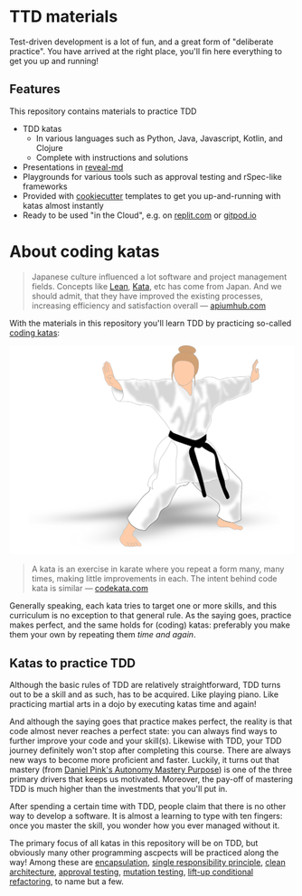 # TTD materials

Test-driven development is a lot of fun, and a
great form of "deliberate practice".  You have arrived at the right
place, you'll fin here everything to get you up and running!

## Features

This repository contains materials to practice TDD
- TDD katas
  - In various languages such as Python, Java, Javascript, Kotlin, and Clojure
  - Complete with instructions and solutions
- Presentations in [reveal-md](https://github.com/webpro/reveal-md)
- Playgrounds for various tools such as approval testing and rSpec-like frameworks
- Provided with [cookiecutter](https://github.com/cookiecutter/cookiecutter) templates to get you up-and-running with katas almost instantly
- Ready to be used "in the Cloud", e.g. on [replit.com](https://replit.com) or [gitpod.io](https://gitpod.io)

# About coding katas

> Japanese culture influenced a lot software and project management fields. 
> Concepts like [Lean](https://apiumhub.com/?p=55302), [Kata](https://apiumhub.com/?p=4044), etc 
> has come from Japan. And we should admit, that they have improved the existing processes, 
> increasing efficiency and satisfaction overall &#8212; [apiumhub.com](https://apiumhub.com/tech-blog-barcelona/code-kata/)

With the materials in this repository you'll learn TDD by practicing 
so-called [coding katas](https://apiumhub.com/tech-blog-barcelona/code-kata/):

![Kata](./assets/kata.png)

> A kata is an exercise in karate where you repeat a form many, many times, making little improvements in each. 
> The intent behind code kata is similar &#8212; [codekata.com](http://codekata.com/) 

Generally speaking, each kata tries to target one or more skills, 
and this curriculum is no exception to that general rule. As the saying goes, 
practice makes perfect, and the same holds for (coding) katas: preferably 
you make them your own by repeating them _time and again_.

## Katas to practice TDD

Although the basic rules of TDD are relatively straightforward, 
TDD turns out to be a skill and as such, has to be acquired. 
Like playing piano. Like practicing martial arts in a dojo by executing 
katas time and again!

And although the saying goes that practice makes perfect, the reality is 
that code almost never reaches a perfect state: you can always find ways to 
further improve your code and your skill(s). Likewise with TDD, your TDD journey 
definitely won't stop after completing this course. There are always new ways to 
become more proficient and faster. Luckily, it turns out that mastery 
(from [Daniel Pink's Autonomy Mastery Purpose](https://www.youtube.com/watch?v=u6XAPnuFjJc)) 
is one of the three primary drivers that keeps us motivated. Moreover, the pay-off of
mastering TDD is much higher than the investments that you'll put in. 

After spending a certain time with TDD, people claim that there is no 
other way to develop a software. It is almost a learning to type with ten 
fingers: once you master the skill, you wonder how you ever managed without it.

The primary focus of all katas in this repository will be on TDD, but 
obviously many other programming ascpects will be practiced along the way! 
Among these are [encapsulation](https://en.wikipedia.org/wiki/Encapsulation_(computer_programming)), 
[single responsibility principle](https://en.wikipedia.org/wiki/Single-responsibility_principle), 
[clean architecture](https://blog.cleancoder.com/uncle-bob/2012/08/13/the-clean-architecture.html), 
[approval testing](https://approvaltests.com/), [mutation testing](https://en.wikipedia.org/wiki/Mutation_testing), 
[lift-up conditional refactoring](https://www.eficode.com/blog/advanced-testing-refactoring-techniques-2), to name but a few.  
